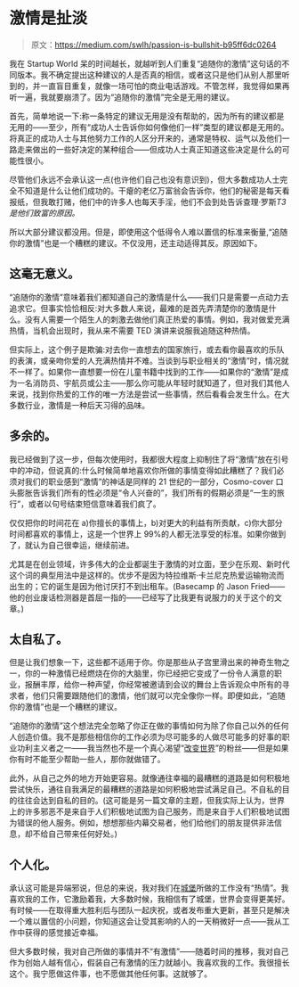 # 激情是扯淡

> 原文：<https://medium.com/swlh/passion-is-bullshit-b95ff6dc0264>

我在 Startup World 呆的时间越长，就越听到人们重复“追随你的激情”这句话的不同版本。我不确定提出这种建议的人是否真的相信，或者这只是他们从别人那里听到的，并一直盲目重复，就像一场可怕的商业电话游戏。不管怎样，我觉得如果再听一遍，我就要崩溃了。因为“追随你的激情”完全是无用的建议。

首先，简单地说一下:称一条特定的建议无用是没有帮助的，因为所有的建议都是无用的——至少，所有“成功人士告诉你如何像他们一样”类型的建议都是无用的。将真正的成功人士与其他努力工作的人区分开来的，通常是特权、运气以及他们一路走来做出的一些好决定的某种组合——但成功人士真正知道这些决定是什么的可能性很小。

尽管他们永远不会承认这一点(也许他们自己也没有意识到)，但大多数成功人士完全不知道是什么让他们成功的。干瘪的老亿万富翁会告诉你，他们的秘密是每天看报纸，但我敢打赌，他们中的许多人也每天手淫，他们不会到处告诉查理·罗斯*T3 是他们致富的原因。*

所以大部分建议都没用。但是，即使用这个低得令人难以置信的标准来衡量,“追随你的激情”也是一个糟糕的建议。不仅没用，还主动适得其反。原因如下。

## **这毫无意义。**

“追随你的激情”意味着我们都知道自己的激情是什么——我们只是需要一点动力去追求它。但事实恰恰相反:对大多数人来说，最难的是首先弄清楚你的激情是什么。没有人需要一个陌生人的刺激去做他们真正热爱的事情。例如，我对做爱充满热情，当机会出现时，我从来不需要 TED 演讲来说服我追随这种热情。

但实际上，这个例子是欺骗:对去你一直想去的国家旅行，或去看你最喜欢的乐队的表演，或亲吻你爱的人充满热情并不难。当谈到与职业相关的“激情”时，情况就不一样了。如果你一直想要一份在儿童书籍中找到的工作——如果你的“激情”是成为一名消防员、宇航员或公主——那么你可能从年轻时就知道了，但对我们其他人来说，找到你热爱的工作的唯一方法是尝试一些事情，然后看看会发生什么。在大多数行业，激情是一种后天习得的品味。

## **多余的。**

我已经做到了这一步，但每次使用时，我都很大程度上抑制住了将“激情”放在引号中的冲动，但说真的:什么时候简单地喜欢你所做的事情变得如此糟糕了？我们必须对我们的职业感到“激情”的神话是同样的 21 世纪的一部分，Cosmo-cover 口头膨胀告诉我们所有的性必须是“令人兴奋的”，我们所有的假期必须是“一生的旅行”，或者以句号结束短信意味着我们疯了。

仅仅把你的时间花在 a)你擅长的事情上，b)对更大的利益有所贡献，c)你大部分时间都喜欢的事情上，这是一个世界上 99%的人都无法享受的标准。如果你做到了，就认为自己很幸运，继续前进。

尤其是在创业领域，许多伟大的企业都诞生于激情的对立面，至少在乐观、新时代这个词的典型用法中是这样的。优步不是因为特拉维斯·卡兰尼克热爱运输物流而出生的；它的诞生是因为他讨厌打不到出租车。(Basecamp 的 Jason Fried——他的创业废话检测器是首屈一指的——已经写了比我更有说服力的关于这个的文章。)

## **太自私了。**

但是让我们想象一下，这些都不适用于你。你是那些从子宫里滑出来的神奇生物之一，你的一种激情已经燃烧在你的大脑里，你已经把它变成了一份令人满意的职业，报酬丰厚，给你一种声望，你经常被邀请到会议的舞台上告诉观众中所有的寻求者，他们只需要跟随他们的激情，他们就可以完全像你一样。即便如此，“追随你的激情”也是一个糟糕的建议。

“追随你的激情”这个想法完全忽略了你正在做的事情如何为除了你自己以外的任何人创造价值。我不是那些相信你的工作必须为尽可能多的人做尽可能多的好事的职业功利主义者之一——我当然也不是一个真心渴望“[改变世界](https://www.youtube.com/watch?v=IXuFrtmOYKg)”的粉丝——但是如果你有时不能至少帮助一些人，那你就做错了。

此外，从自己之外的地方开始更容易。就像通往幸福的最糟糕的道路是如何积极地尝试快乐，通往自我满足的最糟糕的道路是如何积极地尝试满足自己。不自私的目的往往会达到自私的目的。(这可能是另一篇文章的主题，但我实际上认为，世界上的许多邪恶不是来自于人们积极地试图为自己服务，而是来自于人们积极地试图为错误的他人服务。例如，想想那些内幕交易者，他们给他们的朋友提供非法信息，却不给自己带来任何好处。)

## **个人化。**

承认这可能是异端邪说，但总的来说，我对我们在[城堡](http://entercastle.com)所做的工作没有“热情”。我喜欢我的工作，它激励着我，大多数时候，我相信有了城堡，世界会变得更美好。有时候——在取得重大胜利后与团队一起庆祝，或者发布重大更新，甚至只是解决一个难以置信的小问题，你知道这会让受其影响的人的一天稍微好一点——我从工作中获得的感觉接近幸福。

但大多数时候，我对自己所做的事情并不“有激情”——随着时间的推移，我对自己作为创始人越有信心，假装自己有激情的压力就越小。我喜欢我的工作。我很擅长这个。我宁愿做这件事，也不愿做其他任何事。这就够了。